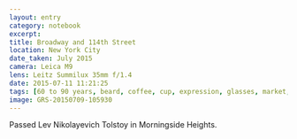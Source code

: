 ```yaml
--- 
layout: entry
category: notebook
excerpt:
title: Broadway and 114th Street
location: New York City
date_taken: July 2015
camera: Leica M9
lens: Leitz Summilux 35mm f/1.4
date: 2015-07-11 11:21:25
tags: [60 to 90 years, beard, coffee, cup, expression, glasses, market, old man, pocket, shirt, tolstoy, walk]
image: GRS-20150709-105930
---
```

Passed Lev Nikolayevich Tolstoy in Morningside Heights.